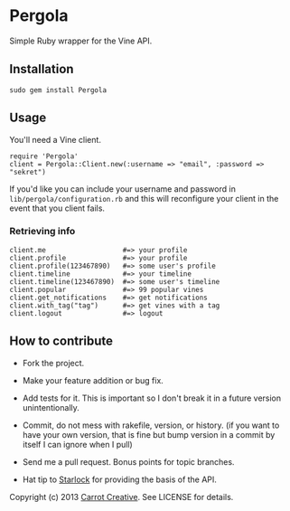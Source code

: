 # Pergola

Simple Ruby wrapper for the Vine API.

## Installation

    sudo gem install Pergola
    
## Usage

You'll need a Vine client.

    require 'Pergola'
    client = Pergola::Client.new(:username => "email", :password => "sekret")
    
If you'd like you can include your username and password in `lib/pergola/configuration.rb` and this will reconfigure your client in the event that you client fails.
    
### Retrieving info

    client.me                   #=> your profile
    client.profile              #=> your profile
    client.profile(123467890)   #=> some user's profile
    client.timeline             #=> your timeline
    client.timeline(123467890)  #=> some user's timeline
    client.popular              #=> 99 popular vines
    client.get_notifications    #=> get notifications
    client.with_tag("tag")      #=> get vines with a tag
    client.logout               #=> logout
    
## How to contribute
 
* Fork the project.
* Make your feature addition or bug fix.
* Add tests for it. This is important so I don't break it in a future version unintentionally.
* Commit, do not mess with rakefile, version, or history.
  (if you want to have your own version, that is fine but bump version in a commit by itself I can ignore when I pull)
* Send me a pull request. Bonus points for topic branches.

* Hat tip to [Starlock](https://github.com/starlock/vino/wiki/API-Reference) for providing the basis of the API.

Copyright (c) 2013 [Carrot Creative](http://carrotcreative.com). See LICENSE for details.

